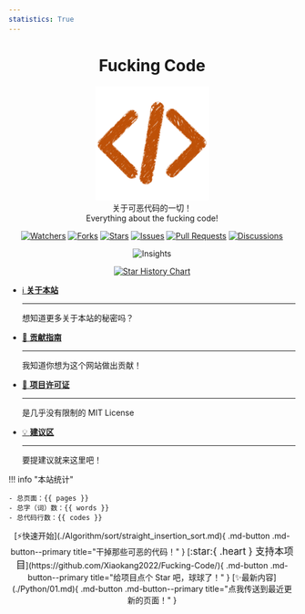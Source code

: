 ```yaml
---
statistics: True
---
```


<h1 align="center">Fucking Code</h1>

<p align="center">
<img src="logo.png" alt="logo" />
<br/>
关于可恶代码的一切！
<br/>
Everything about the fucking code!
</p>

<p align="center">
<a href="https://github.com/Xiaokang2022/Fucking-Code/watchers"><img alt="Watchers" src="https://img.shields.io/github/watchers/Xiaokang2022/Fucking-Code?label=Watchers&logo=github&style=flat" title="Watchers" /></a>
<a href="https://github.com/Xiaokang2022/Fucking-Code/forks"><img alt="Forks" src="https://img.shields.io/github/forks/Xiaokang2022/Fucking-Code?label=Forks&logo=github&style=flat" title="Forks" /></a>
<a href="https://github.com/Xiaokang2022/Fucking-Code/stargazers"><img alt="Stars" src="https://img.shields.io/github/stars/Xiaokang2022/Fucking-Code?label=Stars&color=gold&logo=github&style=flat" title="Stars" /></a>
<a href="https://github.com/Xiaokang2022/Fucking-Code/issues"><img alt="Issues" src="https://img.shields.io/github/issues/Xiaokang2022/Fucking-Code?label=Issues&logo=github" title="Issues" /></a>
<a href="https://github.com/Xiaokang2022/Fucking-Code/pulls"><img alt="Pull Requests" src="https://img.shields.io/github/issues-pr/Xiaokang2022/Fucking-Code?label=Pull%20Requests&logo=github" title="Pull Requests" /></a>
<a href="https://github.com/Xiaokang2022/Fucking-Code/discussions"><img alt="Discussions" src="https://img.shields.io/github/discussions/Xiaokang2022/Fucking-Code?label=Discussions&logo=github" title="Discussions" /></a>
</p>

<p align="center"><img alt="Insights" src="https://repobeats.axiom.co/api/embed/4c2ebccfc8795aa2976c7839d2bdaf9484695c34.svg" /></p>

<p align="center">
    <a href="https://star-history.com/#Xiaokang2022/Fucking-Code&Date">
        <picture>
            <source media="(prefers-color-scheme: dark)" srcset="https://api.star-history.com/svg?repos=Xiaokang2022/Fucking-Code&type=Date&theme=dark" />
            <source media="(prefers-color-scheme: light)" srcset="https://api.star-history.com/svg?repos=Xiaokang2022/Fucking-Code&type=Date" />
            <img alt="Star History Chart" src="https://api.star-history.com/svg?repos=Xiaokang2022/Fucking-Code&type=Date" />
        </picture>
    </a>
</p>

<div class="grid cards" markdown>

-   [ℹ️ **关于本站**](./About.md)

    ***

    想知道更多关于本站的秘密吗？

-   [📕 **贡献指南**](./Contributing.md)

    ***

    我知道你想为这个网站做出贡献！

-   [📘 **项目许可证**](./LICENSE.md)

    ***

    是几乎没有限制的 MIT License

-   [💡 **建议区**](./Suggest.md)

    ***

    要提建议就来这里吧！

</div>

!!! info "本站统计"

    - 总页面：{{ pages }}
    - 总字（词）数：{{ words }}
    - 总代码行数：{{ codes }}

<div align="center" markdown>
[⚡快速开始](./Algorithm/sort/straight_insertion_sort.md){ .md-button .md-button--primary title="干掉那些可恶的代码！" }
[<big>:star:{ .heart } 支持本项目</big>](https://github.com/Xiaokang2022/Fucking-Code/){ .md-button .md-button--primary title="给项目点个 Star 吧，球球了！" }
[✨最新内容](./Python/01.md){ .md-button .md-button--primary title="点我传送到最近更新的页面！" }
</div>
